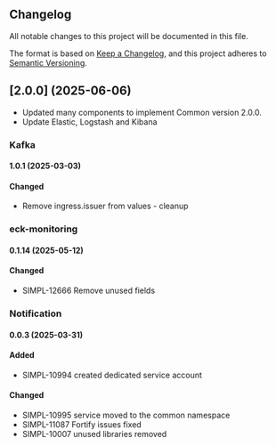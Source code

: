 ## Changelog
All notable changes to this project will be documented in this file.

The format is based on [Keep a Changelog](https://keepachangelog.com/en/1.0.0/),
and this project adheres to [Semantic Versioning](https://semver.org/spec/v2.0.0.html).

## [2.0.0] (2025-06-06)
- Updated many components to implement Common version 2.0.0.
- Update Elastic, Logstash and Kibana


### Kafka

#### 1.0.1 (2025-03-03)

#### Changed
- Remove ingress.issuer from values - cleanup


### eck-monitoring

#### 0.1.14 (2025-05-12)

#### Changed
- SIMPL-12666 Remove unused fields


### Notification

#### 0.0.3 (2025-03-31)

#### Added
- SIMPL-10994 created dedicated service account

#### Changed
- SIMPL-10995 service moved to the common namespace
- SIMPL-11087 Fortify issues fixed
- SIMPL-10007 unused libraries removed
